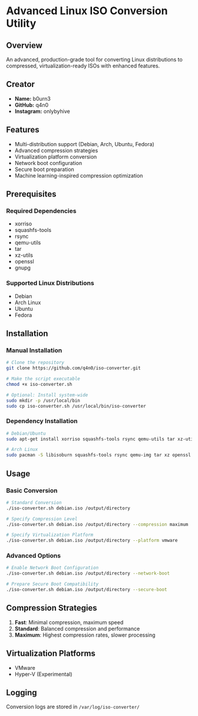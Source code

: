 # Advanced Linux ISO Conversion Utility

## Overview
An advanced, production-grade tool for converting Linux distributions to compressed, virtualization-ready ISOs with enhanced features.

## Creator
- **Name:** b0urn3
- **GitHub:** q4n0
- **Instagram:** onlybyhive

## Features
- Multi-distribution support (Debian, Arch, Ubuntu, Fedora)
- Advanced compression strategies
- Virtualization platform conversion
- Network boot configuration
- Secure boot preparation
- Machine learning-inspired compression optimization

## Prerequisites
### Required Dependencies
- xorriso
- squashfs-tools
- rsync
- qemu-utils
- tar
- xz-utils
- openssl
- gnupg

### Supported Linux Distributions
- Debian
- Arch Linux
- Ubuntu
- Fedora

## Installation

### Manual Installation
```bash
# Clone the repository
git clone https://github.com/q4n0/iso-converter.git

# Make the script executable
chmod +x iso-converter.sh

# Optional: Install system-wide
sudo mkdir -p /usr/local/bin
sudo cp iso-converter.sh /usr/local/bin/iso-converter
```

### Dependency Installation
```bash
# Debian/Ubuntu
sudo apt-get install xorriso squashfs-tools rsync qemu-utils tar xz-utils openssl gnupg

# Arch Linux
sudo pacman -S libisoburn squashfs-tools rsync qemu-img tar xz openssl gnupg
```

## Usage

### Basic Conversion
```bash
# Standard Conversion
./iso-converter.sh debian.iso /output/directory

# Specify Compression Level
./iso-converter.sh debian.iso /output/directory --compression maximum

# Specify Virtualization Platform
./iso-converter.sh debian.iso /output/directory --platform vmware
```

### Advanced Options
```bash
# Enable Network Boot Configuration
./iso-converter.sh debian.iso /output/directory --network-boot

# Prepare Secure Boot Compatibility
./iso-converter.sh debian.iso /output/directory --secure-boot
```

## Compression Strategies
1. **Fast**: Minimal compression, maximum speed
2. **Standard**: Balanced compression and performance
3. **Maximum**: Highest compression rates, slower processing

## Virtualization Platforms
- VMware
- Hyper-V (Experimental)

## Logging
Conversion logs are stored in `/var/log/iso-converter/`
